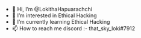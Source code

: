 - 👋 Hi, I’m @LokithaHapuarachchi
- 👀 I’m interested in Ethical Hacking 
- 🌱 I’m currently learning Ethical Hacking
- 📫 How to reach me discord :- that_sky_loki#7912

<!---
LokithaHapuarachchi/LokithaHapuarachchi is a ✨ special ✨ repository because its `README.md` (this file) appears on your GitHub profile.
You can click the Preview link to take a look at your changes.
--->
